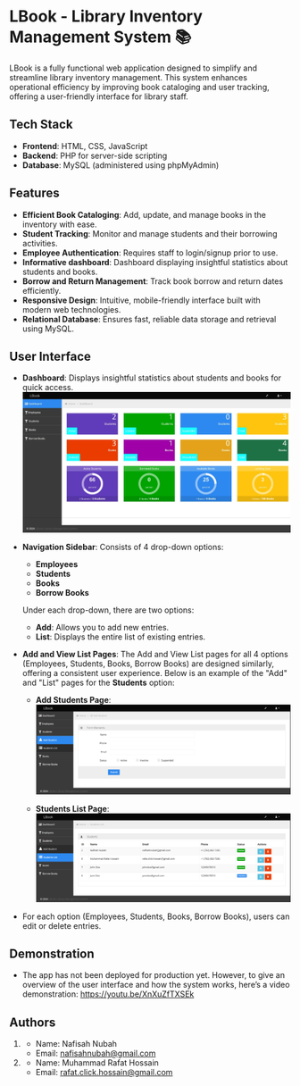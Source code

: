# LBook - Library Inventory Management System 📚

LBook is a fully functional web application designed to simplify and streamline library inventory management. This system enhances operational efficiency by improving book cataloging and user tracking, offering a user-friendly interface for library staff.

## Tech Stack
- **Frontend**: HTML, CSS, JavaScript
- **Backend**: PHP for server-side scripting
- **Database**: MySQL (administered using phpMyAdmin)

## Features
- **Efficient Book Cataloging**: Add, update, and manage books in the inventory with ease.
- **Student Tracking**: Monitor and manage students and their borrowing activities.
- **Employee Authentication**: Requires staff to login/signup prior to use.
- **Informative dashboard**: Dashboard displaying insightful statistics about students and books.
- **Borrow and Return Management**: Track book borrow and return dates efficiently.
- **Responsive Design**: Intuitive, mobile-friendly interface built with modern web technologies.
- **Relational Database**: Ensures fast, reliable data storage and retrieval using MySQL.

## User Interface
- **Dashboard**: Displays insightful statistics about students and books for quick access.
    ![Dashboard](dashboard.jpeg)
- **Navigation Sidebar**: Consists of 4 drop-down options:
  - **Employees**
  - **Students**
  - **Books**
  - **Borrow Books**
  
  Under each drop-down, there are two options:
  - **Add**: Allows you to add new entries.
  - **List**: Displays the entire list of existing entries.

- **Add and View List Pages**: The Add and View List pages for all 4 options (Employees, Students, Books, Borrow Books) are designed similarly, offering a consistent user experience. Below is an example of the "Add" and "List" pages for the **Students** option:
  
  - **Add Students Page**:
    ![Add Students](add.png)

  - **Students List Page**:
    ![Students List](list.png)

- For each option (Employees, Students, Books, Borrow Books), users can edit or delete entries.

## Demonstration
- The app has not been deployed for production yet. However, to give an overview of the user interface and how the system works, here’s a video demonstration: https://youtu.be/XnXuZfTXSEk

## Authors
1. - Name: Nafisah Nubah
   - Email: nafisahnubah@gmail.com

2. - Name: Muhammad Rafat Hossain
   - Email: rafat.click.hossain@gmail.com